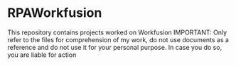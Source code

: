 # RPAWorkfusion
This repository contains projects worked on Workfusion
IMPORTANT: Only refer to the files for comprehension of my work, do not use documents as a reference and do not use it for your personal purpose. In case you do so, you are liable for action

